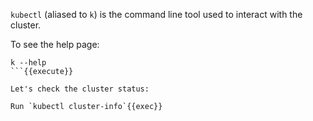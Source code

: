 `kubectl` (aliased to `k`) is the command line tool used to interact with the cluster.

To see the help page:
```
k --help
```{{execute}}

Let's check the cluster status:

Run `kubectl cluster-info`{{exec}}
